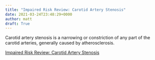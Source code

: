 ```yaml
---
title: "Impaired Risk Review: Carotid Artery Stenosis"
date: 2021-03-24T23:48:29+0000
author: matt
draft: True
---
```

Carotid artery stenosis is a narrowing or constriction of any part of the carotid arteries, generally caused by atherosclerosis.

[ Impaired Risk Review: Carotid Artery Stenosis ]( https://brokerworldmag.com/carotid-artery-stenosis/ )
